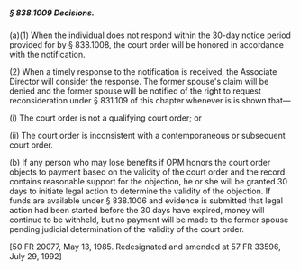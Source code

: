 ##### § 838.1009 Decisions. #####

(a)(1) When the individual does not respond within the 30-day notice period provided for by § 838.1008, the court order will be honored in accordance with the notification.

(2) When a timely response to the notification is received, the Associate Director will consider the response. The former spouse's claim will be denied and the former spouse will be notified of the right to request reconsideration under § 831.109 of this chapter whenever is is shown that—

(i) The court order is not a qualifying court order; or

(ii) The court order is inconsistent with a contemporaneous or subsequent court order.

(b) If any person who may lose benefits if OPM honors the court order objects to payment based on the validity of the court order and the record contains reasonable support for the objection, he or she will be granted 30 days to initiate legal action to determine the validity of the objection. If funds are available under § 838.1006 and evidence is submitted that legal action had been started before the 30 days have expired, money will continue to be withheld, but no payment will be made to the former spouse pending judicial determination of the validity of the court order.

[50 FR 20077, May 13, 1985. Redesignated and amended at 57 FR 33596, July 29, 1992]
